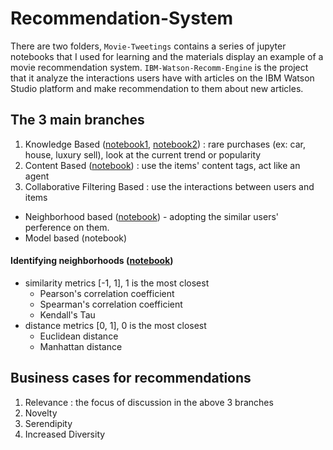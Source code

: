 # Recommendation-System

There are two folders, `Movie-Tweetings` contains a series of jupyter notebooks that I used for learning and the materials display an example of a movie recommendation system. `IBM-Watson-Recomm-Engine` is the project that it analyze the interactions users have with articles on the IBM Watson Studio platform and make recommendation to them about new articles.   

## The 3 main branches 
1. Knowledge Based ([notebook1](https://github.com/yduh/Recommendation-System/blob/main/Movie-Tweetings/Introduction%20to%20the%20Recommendation%20Data.ipynb), [notebook2](https://github.com/yduh/Recommendation-System/blob/main/Movie-Tweetings/Most_Popular_Recommendations.ipynb)) : rare purchases (ex: car, house, luxury sell), look at the current trend or popularity 
2. Content Based ([notebook](https://github.com/yduh/Recommendation-System/blob/main/Movie-Tweetings/Content%20Based%20Recommendations.ipynb)) : use the items' content tags, act like an agent
3. Collaborative Filtering Based : use the interactions between users and items
  - Neighborhood based ([notebook](https://github.com/yduh/Recommendation-System/blob/main/Movie-Tweetings/Collaborative%20Filtering.ipynb)) - adopting the similar users' perference on them.
  - Model based (notebook)
     
#### Identifying neighborhoods ([notebook](https://github.com/yduh/Recommendation-System/blob/main/Movie-Tweetings/Measuring%20Similarity.ipynb))
 - similarity metrics [-1, 1], 1 is the most closest
    * Pearson's correlation coefficient
    * Spearman's correlation coefficient
    * Kendall's Tau
 - distance metrics [0, 1], 0 is the most closest
    * Euclidean distance
    * Manhattan distance
 

## Business cases for recommendations
1. Relevance : the focus of discussion in the above 3 branches
2. Novelty
3. Serendipity 
4. Increased Diversity
